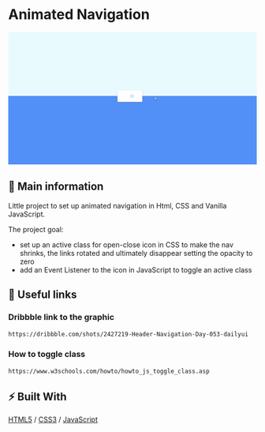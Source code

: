 # Animated Navigation

![cover](./assets/nav.gif)

## 🦉 Main information

Little project to set up animated navigation in Html, CSS and Vanilla JavaScript.

The project goal:

- set up an active class for open-close icon in CSS to make the nav shrinks, the links rotated and ultimately disappear setting the opacity to zero
- add an Event Listener to the icon in JavaScript to toggle an active class

## 🦊 Useful links 

### Dribbble link to the graphic

```
https://dribbble.com/shots/2427219-Header-Navigation-Day-053-dailyui
```

### How to toggle class

```
https://www.w3schools.com/howto/howto_js_toggle_class.asp
```

## ⚡ Built With
[HTML5](https://www.w3schools.com/html/) / [CSS3](https://www.w3schools.com/css/) / [JavaScript](https://www.w3schools.com/js/)